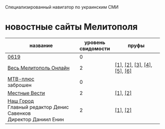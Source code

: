 Специализированный навигатор по украинским СМИ
# новостные сайты Мелитополя
| название | уровень<br>свидомости | пруфы |
| -------- | --------------------- | ----- |
| [0619](https://0619.com.ua) | 0 |  |
| [Весь Мелитополь Онлайн](https://ria-m.tv) | 2 | [[1]](https://ria-m.tv/news/280194/jiteley_melitopolya_priglashayut_na_miting_v_podderjku_mera_ivana_fedorova.html), [[2]](https://ria-m.tv/news/280190/gaulyaytera_melitopolya_galinu_danilchenko_trollit_vsya_ukraina_(foto).html), [[3]](https://ria-m.tv/news/280178/chechentsyi_v_melitopole_uje_razdayut_payku_na_ploschadi_(video).html), [[4]](https://ria-m.tv/news/280175/zamerz_na_smert_okkupantyi_prikovali_tsepyu_svoego_granatometchika_chtobyi_tot_ne_sbejal.html), [[5]](https://ria-m.tv/news/280151/voennyim_rf_uzakonili_maroderstvo_na_okkupirovannyih_territoriyah.html), [[6]](https://ria-m.tv/news/279415/cherez_melitopol_okkupantyi_vezut_v_avtobusah_lyudey_na_postanovochnyiy_miting.html) |
| [МТВ-плюс](http://region-plus.tv)<br>заброшен | 0 |  |
| [Местные Вести](https://mv.org.ua) | 2 | [[1]](https://www.mv.org.ua/news/264242-stalo_izvestno_imja_avtora_legendarnoi_frazy_kotoryi_ukazal_russkomu_korablyu_napravlenie.html), [[2]](https://www.mv.org.ua/news/264254-rashisty_pytayut_sotrudnikov_zaporozhskoi_aes_-_galushenko.html) |
| [Наш Город](https://news.mspravka.info)<br>Главный редактор Денис Савенков<br>Директор Даниил Енин | 2 | [[1]](https://news.mspravka.info/vorog-hvilja-za-hvileju-atakuie-nash-informacijnij-prostir-riznomanitnimi-fejkami/), [[2]](https://news.mspravka.info/na-mirnom-mitinge-rossijskie-voennye-ranili-melitopolca/) |

